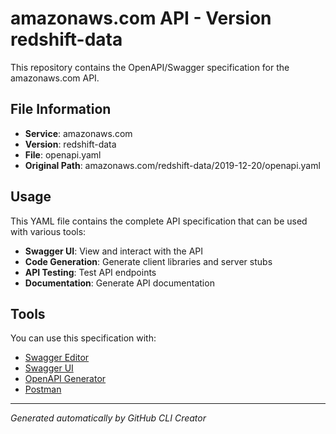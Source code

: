 # amazonaws.com API - Version redshift-data

This repository contains the OpenAPI/Swagger specification for the amazonaws.com API.

## File Information

- **Service**: amazonaws.com
- **Version**: redshift-data
- **File**: openapi.yaml
- **Original Path**: amazonaws.com/redshift-data/2019-12-20/openapi.yaml

## Usage

This YAML file contains the complete API specification that can be used with various tools:

- **Swagger UI**: View and interact with the API
- **Code Generation**: Generate client libraries and server stubs
- **API Testing**: Test API endpoints
- **Documentation**: Generate API documentation

## Tools

You can use this specification with:

- [Swagger Editor](https://editor.swagger.io/)
- [Swagger UI](https://swagger.io/tools/swagger-ui/)
- [OpenAPI Generator](https://openapi-generator.tech/)
- [Postman](https://www.postman.com/)

---

*Generated automatically by GitHub CLI Creator*
